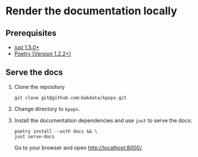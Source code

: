 # Render the documentation locally

## Prerequisites

- [just 1.5.0+](https://github.com/casey/just)
- [Poetry (Version 1.2.2+)](https://github.com/python-poetry/poetry)

## Serve the docs

1. Clone the repository
   ```shell
   git clone git@github.com:bakdata/kpops.git
   ```
2. Change directory to `kpops`.

3. Install the documentation dependencies and use `just` to serve the docs:
   ```shell
   poetry install --with docs && \
   just serve-docs
   ```
   Go to your browser and open [http://localhost:8000/](http://localhost:8000/).
